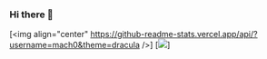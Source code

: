 ### Hi there 👋
[<img align="center" https://github-readme-stats.vercel.app/api/?username=mach0&theme=dracula />]
[<img src="http://www.google.com.au/images/nav_logo7.png">]

<!--
**mach0/mach0** is a ✨ _special_ ✨ repository because its `README.md` (this file) appears on your GitHub profile.

Here are some ideas to get you started:

- 🔭 I’m currently working on ...
- 🌱 I’m currently learning ...
- 👯 I’m looking to collaborate on ...
- 🤔 I’m looking for help with ...
- 💬 Ask me about ...
- 📫 How to reach me: ...
- 😄 Pronouns: ...
- ⚡ Fun fact: ...
-->
